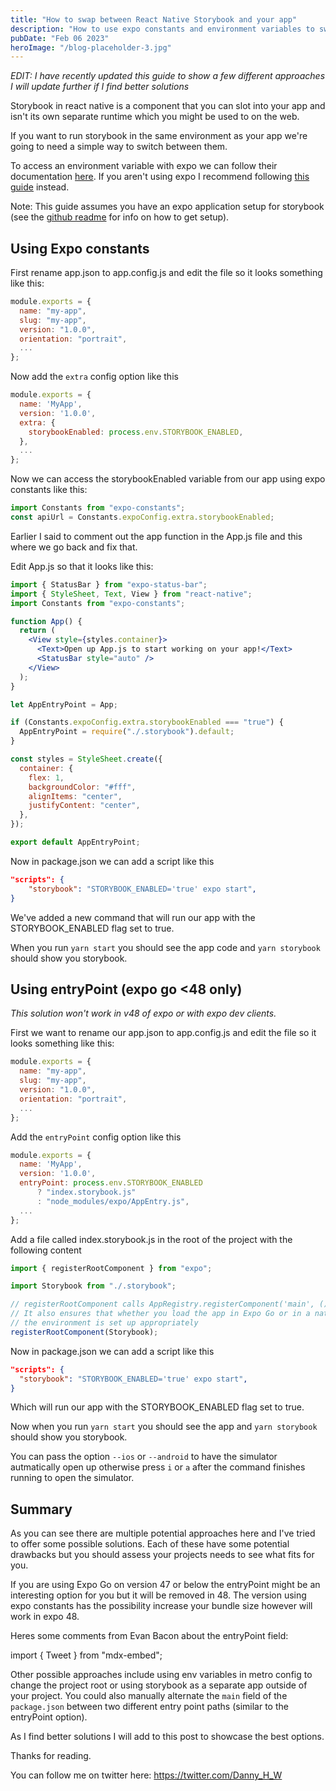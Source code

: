 ```yaml
---
title: "How to swap between React Native Storybook and your app"
description: "How to use expo constants and environment variables to swap between storybook and your app"
pubDate: "Feb 06 2023"
heroImage: "/blog-placeholder-3.jpg"
---
```


_EDIT: I have recently updated this guide to show a few different approaches I will update further if I find better solutions_

Storybook in react native is a component that you can slot into your app and isn't its own separate runtime which you might be used to on the web.

If you want to run storybook in the same environment as your app we're going to need a simple way to switch between them.

To access an environment variable with expo we can follow their documentation [here](https://docs.expo.dev/guides/environment-variables/). If you aren't using expo I recommend following [this guide](https://dev.to/dannyhw/multiple-entry-points-for-react-native-storybook-4dkp) instead.

Note: This guide assumes you have an expo application setup for storybook (see the [github readme](https://github.com/storybookjs/react-native/blob/next-6.0/README.md) for info on how to get setup).

## Using Expo constants

First rename app.json to app.config.js and edit the file so it looks something like this:

```js
module.exports = {
  name: "my-app",
  slug: "my-app",
  version: "1.0.0",
  orientation: "portrait",
  ...
};
```

Now add the `extra` config option like this

```js
module.exports = {
  name: 'MyApp',
  version: '1.0.0',
  extra: {
    storybookEnabled: process.env.STORYBOOK_ENABLED,
  },
  ...
};
```

Now we can access the storybookEnabled variable from our app using expo constants like this:

```js
import Constants from "expo-constants";
const apiUrl = Constants.expoConfig.extra.storybookEnabled;
```

Earlier I said to comment out the app function in the App.js file and this where we go back and fix that.

Edit App.js so that it looks like this:

```jsx
import { StatusBar } from "expo-status-bar";
import { StyleSheet, Text, View } from "react-native";
import Constants from "expo-constants";

function App() {
  return (
    <View style={styles.container}>
      <Text>Open up App.js to start working on your app!</Text>
      <StatusBar style="auto" />
    </View>
  );
}

let AppEntryPoint = App;

if (Constants.expoConfig.extra.storybookEnabled === "true") {
  AppEntryPoint = require("./.storybook").default;
}

const styles = StyleSheet.create({
  container: {
    flex: 1,
    backgroundColor: "#fff",
    alignItems: "center",
    justifyContent: "center",
  },
});

export default AppEntryPoint;
```

Now in package.json we can add a script like this

```json
"scripts": {
	"storybook": "STORYBOOK_ENABLED='true' expo start",
}
```

We've added a new command that will run our app with the STORYBOOK_ENABLED flag set to true.

When you run `yarn start` you should see the app code and `yarn storybook` should show you storybook.

## Using entryPoint (expo go <48 only)

_This solution won't work in v48 of expo or with expo dev clients._

First we want to rename our app.json to app.config.js and edit the file so it looks something like this:

```js
module.exports = {
  name: "my-app",
  slug: "my-app",
  version: "1.0.0",
  orientation: "portrait",
  ...
};
```

Add the `entryPoint` config option like this

```js
module.exports = {
  name: 'MyApp',
  version: '1.0.0',
  entryPoint: process.env.STORYBOOK_ENABLED
      ? "index.storybook.js"
      : "node_modules/expo/AppEntry.js",
  ...
};
```

Add a file called index.storybook.js in the root of the project with the following content

```js
import { registerRootComponent } from "expo";

import Storybook from "./.storybook";

// registerRootComponent calls AppRegistry.registerComponent('main', () => App);
// It also ensures that whether you load the app in Expo Go or in a native build,
// the environment is set up appropriately
registerRootComponent(Storybook);
```

Now in package.json we can add a script like this

```json
"scripts": {
  "storybook": "STORYBOOK_ENABLED='true' expo start",
}
```

Which will run our app with the STORYBOOK_ENABLED flag set to true.

Now when you run `yarn start` you should see the app and `yarn storybook` should show you storybook.

You can pass the option `--ios` or `--android` to have the simulator autmatically open up otherwise press `i` or `a` after the command finishes running to open the simulator.

## Summary

As you can see there are multiple potential approaches here and I've tried to offer some possible solutions. Each of these have some potential drawbacks but you should assess your projects needs to see what fits for you.

If you are using Expo Go on version 47 or below the entryPoint might be an interesting option for you but it will be removed in 48. The version using expo constants has the possibility increase your bundle size however will work in expo 48.

Heres some comments from Evan Bacon about the entryPoint field:

import { Tweet } from "mdx-embed";

<Tweet tweetLink="https://twitter.com/Baconbrix/status/1624817071291858944?s=20" />

<Tweet tweetLink="https://twitter.com/Baconbrix/status/1624817852023701506?s=20" />

Other possible approaches include using env variables in metro config to change the project root or using storybook as a separate app outside of your project. You could also manually alternate the `main` field of the `package.json` between two different entry point paths (similar to the entryPoint option).

As I find better solutions I will add to this post to showcase the best options.

Thanks for reading.

You can follow me on twitter here: https://twitter.com/Danny_H_W
